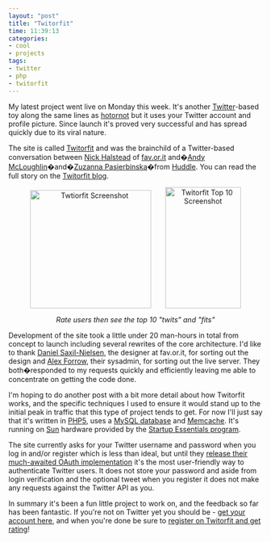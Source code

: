 ```yaml
---
layout: "post"
title: "Twitorfit"
time: 11:39:13
categories:
- cool
- projects
tags:
- twitter
- php
- twitorfit
---
```


My latest project went live on Monday this week. It's another <a href="http://twitter.com/stut">Twitter</a>-based toy along the same lines as <a title="Are you hot or not?" href="http://www.hotornot.com/">hotornot</a> but it uses your Twitter account and profile picture. Since launch it's proved very successful and has spread quickly due to its viral nature.

The site is called <a title="Are you a twit or fit?" href="http://www.twitorfit.com/">Twitorfit</a> and was the brainchild of a Twitter-based conversation between <a title="What is this tech?" href="http://www.nickhalstead.com/">Nick Halstead</a> of <a title="Your news, your views" href="http://fav.or.it/">fav.or.it</a> and�<a title="Huddle" href="http://www.huddle.net/">Andy McLoughlin</a>�and�<a title="Girl About Web" href="http://girlaboutweb.com/">Zuzanna Pasierbinska</a>�from <a title="Huddle: Online Project Management, Group Collaboration and Document Sharing" href="http://www.huddle.net/">Huddle</a>. You can read the full story on the <a title="Twitorfit - the story" href="http://blog.twitorfit.com/2008/12/15/twitorfit-�-the-story/">Twitorfit blog</a>.
<p style="text-align: center;"><a style="margin-right: 2em;" title="Twtiorfit Screenshot by Stuart Dallas, on Flickr" href="http://www.flickr.com/photos/stuartdallas/3114896083/"><img src="http://farm4.static.flickr.com/3048/3114896083_0c58fbb68a_m.jpg" alt="Twtiorfit Screenshot" width="240" height="234" /></a><a title="Twitorfit Top 10 Screenshot by Stuart Dallas, on Flickr" href="http://www.flickr.com/photos/stuartdallas/3115725548/"><img src="http://farm4.static.flickr.com/3287/3115725548_7a9bbfd516_m.jpg" alt="Twitorfit Top 10 Screenshot" width="150" height="240" /></a></p>
<p style="text-align: center; font-style: italic;">Rate users then see the top 10 "twits" and "fits"</p>

Development of the site took a little under 20 man-hours in total from concept to launch including several rewrites of the core architecture. I'd like to thank <a title="Proton Gun" href="http://www.protongun.com/">Daniel Saxil-Nielsen</a>, the designer at fav.or.it, for sorting out the design and <a title="Alex Forrow on Twitter" href="http://twitter.com/alexforrow">Alex Forrow</a>, their sysadmin, for sorting out the live server. They both�responded to my requests quickly and efficiently leaving me able to concentrate on getting the code done.

I'm hoping to do another post with a bit more detail about how Twitorfit works, and the specific techniques I used to ensure it would stand up to the initial peak in traffic that this type of project tends to get. For now I'll just say that it's written in <a title="PHP" href="http://www.php.net/">PHP5</a>, uses a <a href="http://www.mysql.com/">MySQL database</a> and <a title="Memcached" href="http://www.danga.com/memcached/">Memcache</a>. It's running on <a title="Sun Microsystems" href="http://www.sun.com/">Sun</a> hardware provided by the <a title="Sun Startup Essentials" href="http://uk.sun.com/startupessentials/">Startup Essentials program</a>.

The site currently asks for your Twitter username and password when you log in and/or register which is less than ideal, but until they <a title="OAuth on the Twitter API Issue Tracker" href="http://code.google.com/p/twitter-api/issues/detail?id=2">release their much-awaited OAuth implementation</a> it's the most user-friendly way to authenticate Twitter users. It does not store your password and aside from login verification and the optional tweet when you register it does not make any requests against the Twitter API as you.

In summary it's been a fun little project to work on, and the feedback so far has been fantastic. If you're not on Twitter yet you should be - <a title="Sign up for Twitter" href="https://twitter.com/signup">get your account here</a>, and when you're done be sure to <a title="Are you a twit or fit?" href="http://www.twitorfit.com/">register on Twitorfit and get rating</a>!

